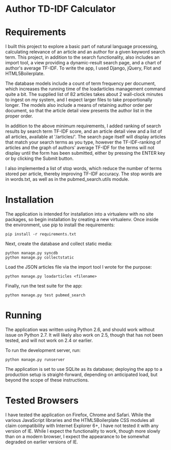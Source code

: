 Author TD-IDF Calculator
========================

Requirements
============
I built this project to explore a basic part of natural language processing,
calculating relevance of an article and an author for a given keyword search
term. This project, in addition to the search functionality, also includes
an import tool, a view providing a dynamic-result search page, and a chart of
author's average TF-IDF. To write the app, I used Django, jQuery, Flot and
HTML5Boilerplate.

The database models include a count of term frequency per document, which
increases the running time of the loadarticles management command quite a bit.
The supplied list of 82 articles takes about 2 wall-clock minutes to ingest on
my system, and I expect larger files to take proportionally longer. The models
also include a means of retaining author order per document, so that the
article detail view presents the author list in the proper order.

In addition to the above minimum requirements, I added ranking of search results
by search term TF-IDF score, and an article detail view and a list of all
articles, available at '/articles/'. The search page itself will display
articles that match your search terms as you type, however the TF-IDF-ranking
of articles and the graph of authors' average TF-IDF for the terms will
not display until the form has been submitted, either by pressing the ENTER
key or by clicking the Submit button.

I also implemented a list of stop words, which reduce the number of terms
stored per article, thereby improving TF-IDF accuracy. The stop words are in
words.txt, as well as in the pubmed_search.utils module.


Installation
============
The application is intended for installation into a virtualenv with no site
packages, so begin installation by creating a new virtualenv. Once inside the
environment, use pip to install the requirements:

```
pip install -r requirements.txt
```

Next, create the database and collect static media:

```
python manage.py syncdb
python manage.py collectstatic
```

Load the JSON articles file via the import tool I wrote for the
purpose:

```
python manage.py loadarticles <filename>
```

Finally, run the test suite for the app:

```
python manage.py test pubmed_search
```


Running
=======
The application was written using Python 2.6, and should work without issue on
Python 2.7. It will likely also work on 2.5, though that has not been tested,
and will not work on 2.4 or earlier.

To run the development server, run:

```
python manage.py runserver
```

The application is set to use SQLite as its database; deploying the app to a
production setup is straight-forward, depending on anticipated load, but beyond
the scope of these instructions.

Tested Browsers
===============
I have tested the application on Firefox, Chrome and Safari. While the various
JavaScript libraries and the HTML5Boilerplate CSS modules all claim
compatibility with Internet Explorer 6+, I have not tested it with any version
of IE. While I expect the functionality to work, though more slowly than on a
modern browser, I expect the appearance to be somewhat degraded on earlier
versions of IE.

